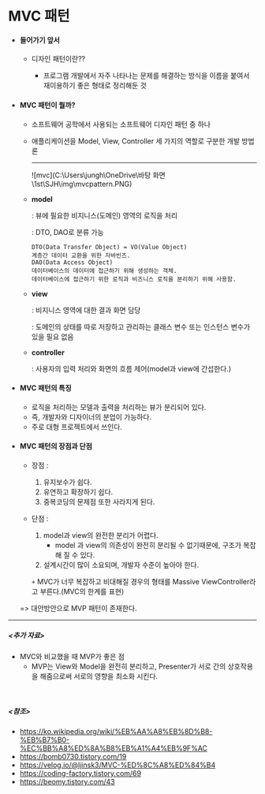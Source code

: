 # MVC 패턴

- #### 들어가기 앞서

  - 디자인 패턴이란?? 

    - 프로그램 개발에서 자주 나타나는 문제를 해결하는 방식을 이름을 붙여서 재이용하기 좋은 형태로 정리해둔 것

- #### MVC 패턴이 뭘까?

  - 소프트웨어 공학에서 사용되는 소프트웨어 디자인 패턴 중 하나

  - 애플리케이션을 Model, View, Controller 세 가지의 역할로 구분한 개발 방법론

    <hr>

    ![mvc](C:\Users\jungh\OneDrive\바탕 화면\1st\SJH\img\mvcpattern.PNG)

  - **model**

    : 뷰에 필요한 비지니스(도메인) 영역의 로직을 처리

    : DTO, DAO로 분류 가능

    ~~~
    DTO(Data Transfer Object) = VO(Value Object)
    계층간 데이터 교환을 위한 자바빈즈.
    DAO(Data Access Object)
    데이터베이스의 데이터에 접근하기 위해 생성하는 객체.
    데이터베이스에 접근하기 위한 로직과 비즈니스 로직을 분리하기 위해 사용함.
    ~~~

  - **view**

    : 비지니스 영역에 대한 결과 화면 담당

    : 도메인의 상태를 따로 저장하고 관리하는 클래스 변수 또는 인스턴스 변수가 있을 필요 없음

  - **controller**

    : 사용자의 입력 처리와 화면의 흐름 제어(model과 view에 간섭한다.)

- #### MVC 패턴의 특징

  - 로직을 처리하는 모델과 출력을 처리하는 뷰가 분리되어 있다.
  - 즉, 개발자와 디자이너의 분업이 가능하다.
  - 주로 대형 프로젝트에서 쓰인다.

- #### MVC 패턴의 장점과 단점

  - 장점 :

    1. 유지보수가 쉽다.
    2. 유연하고 확장하기 쉽다.
    3. 중복코딩의 문제점 또한 사라지게 된다.

  - 단점 :

    1. model과 view의 완전한 분리가 어렵다.
       - model 과 view의 의존성이 완전히 분리될 수 없기때문에, 구조가 복잡해 질 수 있다.
    2. 설계시간이 많이 소요되며, 개발자 수준이 높아야 한다.

    `+` MVC가 너무 복잡하고 비대해질 경우의 형태를 Massive ViewController라고 부른다.(MVC의 한계를 표현)

  => 대안방안으로 MVP 패턴이 존재한다. 


------------

##### <추가 자료>

- MVC와 비교했을 때 MVP가 좋은 점
  - MVP는 View와 Model을 완전히 분리하고, Presenter가 서로 간의 상호작용을 해줌으로써 서로의 영향을 최소화 시킨다.

</br>

##### <참조>

- <https://ko.wikipedia.org/wiki/%EB%AA%A8%EB%8D%B8-%EB%B7%B0-%EC%BB%A8%ED%8A%B8%EB%A1%A4%EB%9F%AC>
- <https://bomb0730.tistory.com/19>
- https://velog.io/@ljinsk3/MVC-%ED%8C%A8%ED%84%B4
- <https://coding-factory.tistory.com/69>
- <https://beomy.tistory.com/43>

